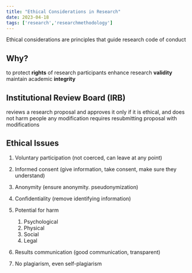 ```yaml
---
title: "Ethical Considerations in Research"
date: 2023-04-18 
tags: ['research','researchmethodology']
---
```


Ethical considerations are principles that guide research 
code of conduct

## Why? 
to protect **rights** of research participants
enhance research **validity** 
maintain academic **integrity**

## Institutional Review Board (IRB)
reviews a research proposal and approves it only if it is ethical, and does not harm people 
any modification requires resubmitting proposal with modifications 

## Ethical Issues 

1. Voluntary participation (not coerced, can leave at any point)

2. Informed consent (give information, take consent, make sure they understand)

3. Anonymity (ensure anonymity. pseudonymization)

4. Confidentiality (remove identifying information)

5. Potential for harm 
	1. Psychological 
	2. Physical 
	3. Social 
	4. Legal 

6. Results communication (good communication, transparent)

7. No plagiarism, even self-plagiarism 

